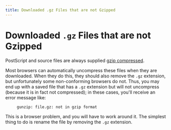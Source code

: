 ```yaml
---
title: Downloaded .gz Files that are not Gzipped
---
```


# Downloaded `.gz` Files that are not Gzipped

PostScript and source files are always supplied [gzip
compressed](/help/unpack#gunzip).

Most browsers can automatically uncompress these files when they are
downloaded. When they do this, they should also remove the `.gz`
extension, but unfortunately some non-conforming browsers do not. Thus,
you may end up with a saved file that has a `.gz` extension but will not
uncompress (because it is in fact not compressed); in these cases,
you'll receive an error message like:

``` 
     gunzip: file.gz: not in gzip format
```

This is a browser problem, and you will have to work around it. The
simplest thing to do is rename the file by removing the `.gz` extension.
